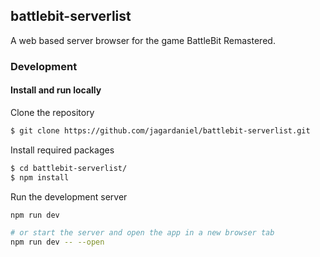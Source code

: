 ## battlebit-serverlist

A web based server browser for the game BattleBit Remastered.

### Development

#### Install and run locally

Clone the repository

```bash
$ git clone https://github.com/jagardaniel/battlebit-serverlist.git
```

Install required packages

```bash
$ cd battlebit-serverlist/
$ npm install
```

Run the development server

```bash
npm run dev

# or start the server and open the app in a new browser tab
npm run dev -- --open
```
